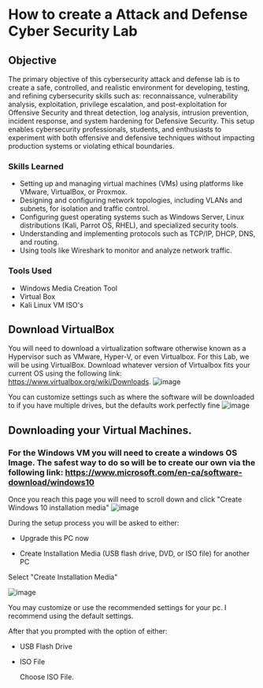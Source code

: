 # How to create a Attack and Defense Cyber Security Lab

## Objective

The primary objective of this cybersecurity attack and defense lab is to create a safe, controlled, and realistic environment for developing, testing, and refining cybersecurity skills such as: reconnaissance, vulnerability analysis, exploitation, privilege escalation, and post-exploitation for Offensive Security and threat detection, log analysis, intrusion prevention, incident response, and system hardening for Defensive Security. This setup enables cybersecurity professionals, students, and enthusiasts to experiment with both offensive and defensive techniques without impacting production systems or violating ethical boundaries.

### Skills Learned

- Setting up and managing virtual machines (VMs) using platforms like VMware, VirtualBox, or Proxmox.
- Designing and configuring network topologies, including VLANs and subnets, for isolation and traffic control.
- Configuring guest operating systems such as Windows Server, Linux distributions (Kali, Parrot OS, RHEL), and specialized security tools.
- Understanding and implementing protocols such as TCP/IP, DHCP, DNS, and routing.
- Using tools like Wireshark to monitor and analyze network traffic.

### Tools Used

- Windows Media Creation Tool
- Virtual Box
- Kali Linux VM ISO's


## Download VirtualBox
  
You will need to download a virtualization software otherwise known as a Hypervisor such as VMware, Hyper-V, or even Virtualbox. For this Lab, we will be using VirtualBox. Download whatever version of Virtualbox fits your current OS using the following link: https://www.virtualbox.org/wiki/Downloads.
![image](https://github.com/user-attachments/assets/971d842a-ff91-4a57-9247-3f396de514c0)

You can customize settings such as where the software will be downloaded to if you have multiple drives, but the defaults work perfectly fine
![image](https://github.com/user-attachments/assets/10f9824d-d31e-4063-bc3a-9b09efa89668)


## Downloading your Virtual Machines.
### For the Windows VM you will need to create a windows OS Image. The safest way to do so will be to create our own via the following link: https://www.microsoft.com/en-ca/software-download/windows10

Once you reach this page you will need to scroll down and click "Create Windows 10 installation media"
![image](https://github.com/user-attachments/assets/6e10f8b2-77fc-4f15-aecb-cf7b1f1a499f)

During the setup process you will be asked to either:

 - Upgrade this PC now
 
 - Create Installation Media (USB flash drive, DVD, or ISO file) for another PC

 Select "Create Installation Media"
 
 ![image](https://github.com/user-attachments/assets/ebc89575-64cc-4272-a91e-25463c822fa2)

You may customize or use the recommended settings for your pc. I recommend using the default settings.

After that you prompted with the option of either:

- USB Flash Drive

- ISO File

  Choose ISO File.
